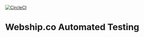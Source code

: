 [![CircleCI](https://circleci.com/gh/webshipco/webshipco/tree/main.svg?style=svg)](https://circleci.com/gh/webshipco/webshipco/tree/main)

# Webship.co Automated Testing


